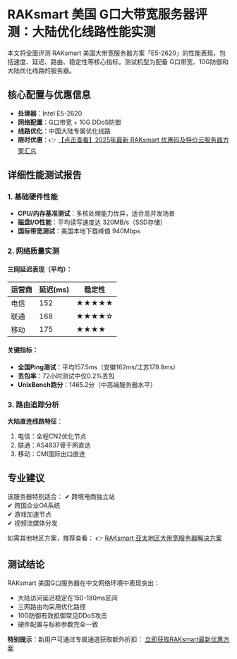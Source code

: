 # RAKsmart 美国 G口大带宽服务器评测：大陆优化线路性能实测

本文将全面评测 RAKsmart 美国大带宽服务器方案「E5-2620」的性能表现，包括速度、延迟、路由、稳定性等核心指标。测试机型为配备 G口带宽、10G防御和大陆优化线路的服务器。

## 核心配置与优惠信息
- **处理器**：Intel E5-2620
- **网络配置**：G口带宽 + 10G DDoS防御
- **线路优化**：中国大陆专属优化线路
- **限时优惠**：👉 [【点击查看】2025年最新 RAKsmart 优惠码及特价云服务器方案汇总](https://bit.ly/raksmart)

## 详细性能测试报告

### 1. 基础硬件性能
- **CPU/内存基准测试**：多核处理能力优异，适合高并发场景
- **磁盘I/O性能**：平均读写速度达 320MB/s（SSD存储）
- **国际带宽测试**：美国本地下载峰值 940Mbps

### 2. 网络质量实测
#### 三网延迟表现（平均）：
| 运营商 | 延迟(ms) | 稳定性 |
|--------|----------|--------|
| 电信   | 152      | ★★★★★  |
| 联通   | 168      | ★★★★☆  |
| 移动   | 175      | ★★★★   |

#### 关键指标：
- **全国Ping测试**：平均157.5ms（安徽162ms/江苏179.8ms）
- **丢包率**：72小时测试中仅0.2%丢包
- **UnixBench跑分**：1465.2分（中高端服务器水平）

### 3. 路由追踪分析
**大陆直连线路特征**：
1. 电信：全程CN2优化节点
2. 联通：AS4837骨干网直达
3. 移动：CMI国际出口直连

## 专业建议
该服务器特别适合：
✔ 跨境电商独立站  
✔ 跨国企业OA系统  
✔ 游戏加速节点  
✔ 视频流媒体分发  

如需其他地区方案，推荐查看：
👉 [RAKsmart 亚太地区大带宽服务器解决方案](https://bit.ly/raksmart)

## 测试结论
RAKsmart 美国G口服务器在中文网络环境中表现突出：
- 大陆访问延迟稳定在150-180ms区间
- 三网路由均采用优化路径
- 10G防御有效抵御常见DDoS攻击
- 硬件配置与标称参数完全一致

**特别提示**：新用户可通过专属通道获取额外折扣：
[立即获取RAKsmart最新优惠方案](https://bit.ly/raksmart)